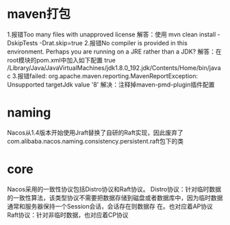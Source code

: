 # maven打包
1.报错Too many files with unapproved license
解答：使用 mvn clean install -DskipTests -Drat.skip=true
2.报错No compiler is provided in this environment. Perhaps you are running on a JRE rather than a JDK?
解答：在root模块的pom.xml中加入如下配置
<fork>true</fork>
<executable>
/Library/Java/JavaVirtualMachines/jdk1.8.0_192.jdk/Contents/Home/bin/javac
</executable>
3.报错failed: org.apache.maven.reporting.MavenReportException: Unsupported targetJdk value '8'
解决：注释掉maven-pmd-plugin插件配置


# naming
Nacos从1.4版本开始使用Jraft替换了自研的Raft实现，因此废弃了com.alibaba.nacos.naming.consistency.persistent.raft包下的类


# core
Nacos采用的一致性协议包括Distro协议和Raft协议。
Distro协议：针对临时数据的一致性算法，该类型协议不需要把数据存储到磁盘或者数据库中，因为临时数据通常和服务器保持一个Session会话，会话存在则数据存
           在。也对应着AP协议
Raft协议：针对非临时数据，也对应着CP协议

